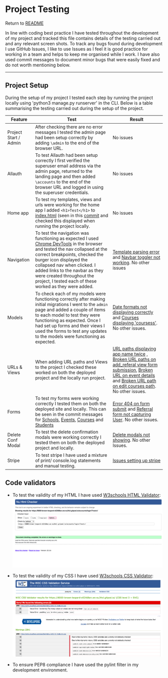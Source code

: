 # Project Testing

Return to [README](README.md)

In line with coding best practice I have tested throughout the development of my project and tracked this file contains details of the testing carried out and any relevant screen shots. To track any bugs found during development I use GitHub Issues, I like to use Issues as I feel it is good practice for working in a team and helps to keep me organised while I work. I have also used commit messages to document minor bugs that were easily fixed and do not worth mentioning below.

---
## Project Setup

During the setup of my project I tested each step by running the project locally using 'python3 manage.py runserver' in the CLI. Below is a table summarising the testing carried out during the setup of the project. 

Feature | Test | Result
--- | --- | ---
Project Start / Admin | After checking there are no error messages I tested the admin page had been setup correctly by adding `\admin` to the end of the browser URL. | No issues
Allauth | To test Allauth had been setup correctly I first verified the superuser email address via the admin page, returned to the landing page and then added `\accounts` to the end of the browser URL and logged in using the superuser credentials. | No issues
Home app | To test my templates, views and urls were working for the home app I added `<h1>Test</h1>` to [index.html](home/templates/home/index.html) (seen in this [commit](https://github.com/Tiff-C/outreach-rms/commit/bb2877e72390fbc3321cad2bfe5d615c3a5e7da0) and checked this displayed when running the project locally. | No issues
Navigation | To test the navigation was functioning as expected I used [Chrome DevTools](https://developer.chrome.com/docs/devtools/) in the browser and tested the nav collapsed at the correct breakpoints, checked the burger icon displayed the collapsed nav when clicked. I added links to the navbar as they were created throughout the project, I tested each of these worked as they were added. | [Template parsing error](https://github.com/Tiff-C/outreach-rms/issues/6) and [Navbar toggler not working](https://github.com/Tiff-C/outreach-rms/issues/18). No other issues
Models | To check each of my models were functioning correctly after making initial migrations I went to the `admin` page and added a couple of items to each model to test they were functioning as expected. Once I had set up forms and their views I used the forms to test any updates to the models were functioning as expected. | [Date formats not displaying correctly](https://github.com/Tiff-C/outreach-rms/issues/7) and [Courses displaying 'coursess'](https://github.com/Tiff-C/outreach-rms/issues/8). No other issues.
URLs & Views | When adding URL paths and Views to the project I checked these worked on both the deployed project and the locally run project. | [URL paths displaying app name twice](https://github.com/Tiff-C/outreach-rms/issues/10) , [Broken URL paths on add_referal view form submission](https://github.com/Tiff-C/outreach-rms/issues/15), [Broken URL on event details](https://github.com/Tiff-C/outreach-rms/commit/befaf25f9557d90114362482551561b9c86ec98f) and [Broken URL path on edit courses path](https://github.com/Tiff-C/outreach-rms/issues/16). No other issues.
Forms | To test my forms were working correctly I tested them on both the deployed site and locally. This can be seen in the commit messages for [Schools](https://github.com/Tiff-C/outreach-rms/commit/22ac4f3be95a6158c2b39abeb364d0bacd1ef6cd), [Events](https://github.com/Tiff-C/outreach-rms/commit/802d5d2bf100713e920b5df5e52fc3a8d432204d), [Courses](https://github.com/Tiff-C/outreach-rms/commit/2c549fe100c033772ed7763357f80dd6b4ce8f76) and [Students](https://github.com/Tiff-C/outreach-rms/commit/a16aa76f5e1c3f6767eb8463ca3821f8381f7056) | [Error 404 on form submit](https://github.com/Tiff-C/outreach-rms/commit/ce2e6a3d7a5aec537894a5a7d68980dea3afd622) and [Referral form not capturing User](https://github.com/Tiff-C/outreach-rms/issues/11). No other issues.
Delete Conf Modal | To test the delete confirmation modals were working correctly I tested them on both the deployed project and locally. | [Delete modals not showing](https://github.com/Tiff-C/outreach-rms/issues/19). No other Issues.
Stripe | To test stripe I have used a mixture of print/ console.log statements and manual testing. | [Issues setting up stripe]()

## Code validators

- To test the validity of my HTML I have used [W3schools HTML Validator]():
![HTML validator result](documentation/screen-shots/html-validity-check.png)

- To test the validity of my CSS I have used [W3schools CSS Validator]():
![CSS validator result](documentation/screen-shots/css-validity-check.png)

- To ensure PEP8 compliance I have used the pylint filter in my development environment.